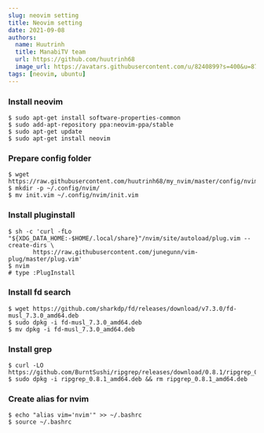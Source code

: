 ```yaml
---
slug: neovim setting
title: Neovim setting
date: 2021-09-08
authors:
  name: Huutrinh
  title: ManabiTV team
  url: https://github.com/huutrinh68
  image_url: https://avatars.githubusercontent.com/u/8240899?s=400&u=8719e17cf254c73acc2919380796dee58facdf59&v=4
tags: [neovim, ubuntu]
---
```

### Install neovim
```shell
$ sudo apt-get install software-properties-common
$ sudo add-apt-repository ppa:neovim-ppa/stable
$ sudo apt-get update
$ sudo apt-get install neovim
```

### Prepare config folder
```shell
$ wget https://raw.githubusercontent.com/huutrinh68/my_nvim/master/config/nvim/init.vim
$ mkdir -p ~/.config/nvim/
$ mv init.vim ~/.config/nvim/init.vim
```

### Install pluginstall
```shell
$ sh -c 'curl -fLo "${XDG_DATA_HOME:-$HOME/.local/share}"/nvim/site/autoload/plug.vim --create-dirs \
       https://raw.githubusercontent.com/junegunn/vim-plug/master/plug.vim'
$ nvim
# type :PlugInstall
```

### Install fd search
```shell
$ wget https://github.com/sharkdp/fd/releases/download/v7.3.0/fd-musl_7.3.0_amd64.deb
$ sudo dpkg -i fd-musl_7.3.0_amd64.deb
$ mv dpkg -i fd-musl_7.3.0_amd64.deb
```

### Install grep
```shell
$ curl -LO https://github.com/BurntSushi/ripgrep/releases/download/0.8.1/ripgrep_0.8.1_amd64.deb
$ sudo dpkg -i ripgrep_0.8.1_amd64.deb && rm ripgrep_0.8.1_amd64.deb
```

### Create alias for nvim
```shell
$ echo "alias vim='nvim'" >> ~/.bashrc
$ source ~/.bashrc
```
